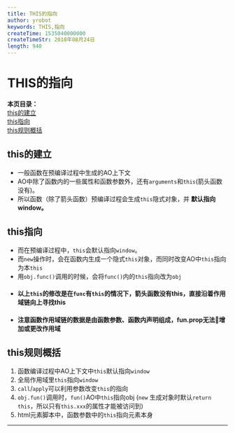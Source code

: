 ```yaml
---
title: THIS的指向
author: yrobot
keywords: THIS,指向
createTime: 1535040000000
createTimeStr: 2018年08月24日
length: 940
---
```

# THIS的指向

__本页目录：__   
[this的建立](#build)   
[this指向](#index)   
[this规则概括](#rule)  

<a id='build'></a>

## this的建立
- 一般函数在预编译过程中生成的AO上下文  
- AO中除了函数内的一些属性和函数参数外，还有`arguments`和`this`(箭头函数没有)。  
- 所以函数（除了箭头函数）预编译过程会生成`this`隐式对象，并 __默认指向window。__  

<a id='index'></a>

## this指向
- 而在预编译过程中，`this`会默认指向`window`。  
- 而`new`操作时，会在函数内生成一个隐式`this`对象，而同时改变AO中`this`指向为本`this`
- 用`obj.func()`调用的时候，会将`func()`内的`this`指向改为`obj`  
- #### 以上`this`的修改是在`func`有`this`的情况下，箭头函数没有this，直接沿着作用域链向上寻找this  
- #### 注意函数作用域链的数据是由函数参数、函数内声明组成，fun.prop无法增加或更改作用域    

<a id='rule'></a>

## this规则概括

1. 函数编译过程中AO上下文中`this`默认指向`window`  
2. 全局作用域里`this`指向`window`  
3. `call`/`apply`可以利用参数改变`this`的指向  
4. `obj.fun()`调用时，`fun()`AO中`this`指向obj (`new` 生成对象时默认`return this`，所以只有`this.xxx`的属性才能被访问到)  
5. html元素脚本中，函数参数中的`this`指向元素本身  

---


